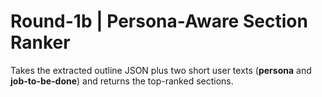 # Round-1b | Persona-Aware Section Ranker

Takes the extracted outline JSON plus two short user texts (**persona** and **job-to-be-done**) and returns the top-ranked sections.

